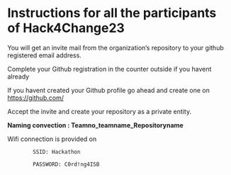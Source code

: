 # Instructions for all the participants of Hack4Change23
You will get an invite mail from the organization’s repository to your github registered email address.

Complete your Github registration in the counter outside if you havent already

If you havent created your Github profile go ahead and create one on https://github.com/

Accept the invite and create your repository as a private entity.

**Naming convection : Teamno_teamname_Repositoryname**


Wifi connection is provided on
            
            SSID: Hackathon
            
            PASSWORD: C0rd!ng4ISB



